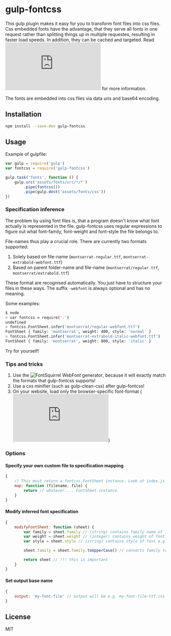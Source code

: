 # gulp-fontcss

This gulp plugin makes it easy for you to transform font files into css files. Css embedded fonts have the advantage, that they serve all fonts in one request rather than splitting things up in multiple requestes, resulting in faster load speeds. In addition, they can be cached and targeted. Read ![this guide](https://www.filamentgroup.com/lab/font-loading.html) for more information.

The fonts are embedded into css files via data uris and base64 encoding.

## Installation
```bash
npm install --save-dev gulp-fontcss
```

## Usage
Example of gulpfile:

```javascript
var gulp = require('gulp')
var fontcss = require('gulp-fontcss')

gulp.task('fonts', function () {
    gulp.src('assets/fonts/src/*/*')
        .pipe(fontcss())
        .pipe(gulp.dest('assets/fonts/css'))
})
```

### Specification inference
The problem by using font files is, that a program doesn't know what font actually is represented in the file. gulp-fontcss uses regular expressions to figure out what font-family, font-weight and font-style the file belongs to.

File-names thus play a crucial role. There are currently two formats supported:

1. Solely based on file-name (`montserrat-regular.ttf`, `montserrat-extrabold-webfont.ttf`)
2. Based on parent folder-name and file-name (`montserrat/regular.ttf`, `montserrat/extrabold.ttf`)

These format are recognised automatically. You just have to structure your files in these ways.
The suffix `-webfont` is always optional and has no meaning.

Some examples:
```bash
$ node
> var fontcss = require('.')
undefined
> fontcss.FontSheet.infer('montserrat/regular-webfont.ttf')
FontSheet { family: 'montserrat', weight: 400, style: 'normal' }
> fontcss.FontSheet.infer('montserrat-extrabold-italic-webfont.ttf')
FontSheet { family: 'montserrat', weight: 800, style: 'italic' }
```
Try for yourself!

### Tips and tricks

1. Use the ![FontSquirrel WebFont generator](https://www.fontsquirrel.com/tools/webfont-generator), because it will exactly match the formats that gulp-fontcss supports!
2. Use a css minifier (such as gulp-clean-css) after gulp-fontcss!
3. On your website, load only the browser-specific font-format (![as described here, a very good guide](https://www.filamentgroup.com/lab/font-loading.html))

### Options

#### Specify your own custom file to specification mapping
```javascript
{
    // This must return a fontcss.FontSheet instance. Look at index.js
    map: function (filename, file) {
        return // whatever.... FontSheet instance.
    }
}
```

#### Modify inferred font specification
```javascript
{
    modifyFontSheet: function (sheet) {
        var family = sheet.family // (string) contains family name of font e.g. Montserrat
        var weight = sheet.weight // (integer) contains weight of font e.g. 300, 400, 700, etc.
        var style = sheet.style // (string) contains style of font e.g. italic

        sheet.family = sheet.family.toUpperCase() // converts family to upper-case

        return sheet // !!! this is important
    }
}
```

#### Set output base name
```javascript
{
    output: 'my-font-file' // output will be e.g. my-font-file-ttf.css
}
```

## License
MIT